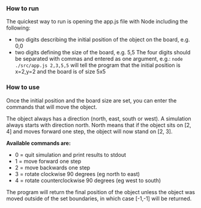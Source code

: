 ### How to run

The quickest way to run is opening the app.js file with Node including the following:

- two digits describing the initial position of the object on the board, e.g. 0,0
- two digits defining the size of the board, e.g. 5,5
  The four digits should be separated with commas and entered as one argument, e.g.:
  `node ./src/app.js 2,3,5,5`
  will tell the program that the initial position is x=2,y=2 and the board is of size 5x5

### How to use

Once the initial position and the board size are set, you can enter the commands that will move the object.

The object always has a direction (north, east, south or west). A simulation always starts with direction north. North means that if the object sits on [2, 4] and moves forward one step, the object will now stand on [2, 3].

**Available commands are:**

- 0 = quit simulation and print results to ​stdout
- 1 = move forward one step
- 2 = move backwards one step
- 3 = rotate clockwise 90 degrees (eg north to east)
- 4 = rotate counterclockwise 90 degrees (eg west to south)

The program will return the final position of the object unless the object was moved outside of the set boundaries, in which case [-1,-1] will be returned.
